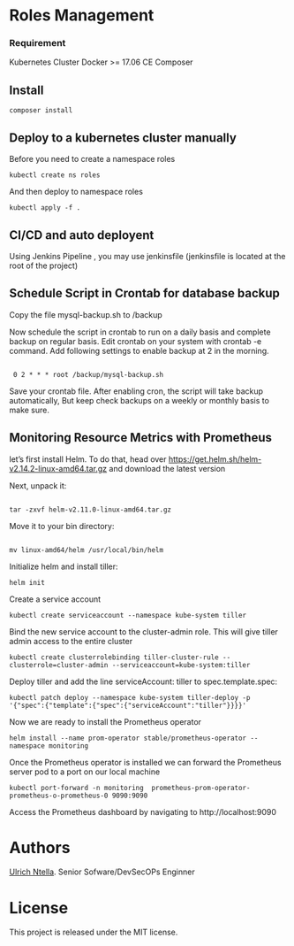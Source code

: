 # Roles Management

### Requirement

Kubernetes Cluster
Docker >= 17.06 CE
Composer

## Install

```
composer install
```

## Deploy to a kubernetes cluster manually

Before you need to create a namespace roles

```
kubectl create ns roles

```
And then deploy to namespace roles
```
kubectl apply -f .

```

## CI/CD and auto deployent

Using Jenkins Pipeline , you may use jenkinsfile (jenkinsfile is located at the root of the project)


## Schedule Script in Crontab for database backup

Copy the file mysql-backup.sh to /backup

Now schedule the script in crontab to run on a daily basis and complete backup on regular basis. Edit crontab on your system with crontab -e command. Add following settings to enable backup at 2 in the morning.

```

 0 2 * * * root /backup/mysql-backup.sh

```

Save your crontab file. After enabling cron, the script will take backup automatically, But keep check backups on a weekly or monthly basis to make sure.

## Monitoring Resource Metrics with Prometheus

let’s first install Helm. To do that, head over https://get.helm.sh/helm-v2.14.2-linux-amd64.tar.gz and download the latest version

Next, unpack it:

```

tar -zxvf helm-v2.11.0-linux-amd64.tar.gz
```

Move it to your bin directory:

```

mv linux-amd64/helm /usr/local/bin/helm
```

Initialize helm and install tiller:

```
helm init
```

Create a service account

```
kubectl create serviceaccount --namespace kube-system tiller
```

Bind  the new service account to the cluster-admin role. This will give tiller admin access to the entire cluster

```
kubectl create clusterrolebinding tiller-cluster-rule --clusterrole=cluster-admin --serviceaccount=kube-system:tiller
```

Deploy tiller and add the line serviceAccount: tiller to spec.template.spec:

```
kubectl patch deploy --namespace kube-system tiller-deploy -p '{"spec":{"template":{"spec":{"serviceAccount":"tiller"}}}}'
```

Now we are ready to install the Prometheus operator

```
helm install --name prom-operator stable/prometheus-operator --namespace monitoring
```

Once the Prometheus operator is installed we can forward the Prometheus server pod to a port on our local machine

```
kubectl port-forward -n monitoring  prometheus-prom-operator-prometheus-o-prometheus-0 9090:9090
```

Access the Prometheus dashboard by navigating to http://localhost:9090



# Authors
  [Ulrich Ntella](https://www.linkedin.com/in/ulrichsoft/). Senior Sofware/DevSecOPs Enginner

# License
This project is released under the MIT license.
